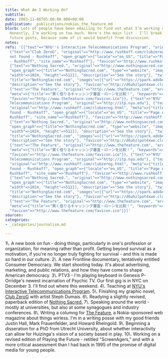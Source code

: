 ```yaml
---
title: What Am I Working On?
subtitle: 
date: 2003-11-06T05:00:00.000+00:00
publication: _publications/nokias_the_feature.md
blurb: Lots of people have been emailing to find out what I'm working on right now.
  Honestly, I'm working on too much. Here's the main list - I'll break it down in
  future posts, because some of it would benefit from discussion.
notes: 
refs: '[{"text"=>"NYU''s Interactive Telecommunications Program", "original"=>"http://itp.nyu.edu"},
  {"text"=>"Club ZeroG", "original"=>"http://www.rushkoff.com/clubzerog.html", "meta"=>{"title"=>"Page
  not found - Rushkoff", "open_graph"=>{"locale"=>"en_US", "title"=>"Page not found
  - Rushkoff", "site_name"=>"Rushkoff"}, "favicon"=>"http://www.rushkoff.com/favicon-16x16.png"}},
  {"text"=>"Nothing Sacred.", "original"=>"http://www.nothingsacred.com", "meta"=>{"title"=>"NothingSacred.com",
  "open_graph"=>{"title"=>"NothingSacred.com", "type"=>"website", "images"=>[{"url"=>"https://spark.adobe.com/page/zo9vC9iLinhzj/embed.jpg?buster=1596303111951",
  "width"=>1024, "height"=>512}], "description"=>"See the story"}, "twitter_card"=>{"card"=>"summary_large_image",
  "title"=>"NothingSacred.com", "images"=>[{"url"=>"https://spark.adobe.com/page/zo9vC9iLinhzj/embed.jpg?buster=1596303111951"}],
  "description"=>"See the story"}, "favicon"=>"http://d6uhzlpot4xwe.cloudfront.net/runtime/1.22/images/favicon.ico"}},
  {"text"=>"The Feature", "original"=>"http://www.thefeature.com", "archive"=>"http://web.archive.org/web/20160314043531/http://www.thefeature.com/",
  "meta"=>{"title"=>"賢く借りるキャッシング審査・ローンを比較！", "keywords"=>["キャッシング", "借りる", "審査", "ローン"],
  "favicon"=>"http://www.thefeature.com/favicon.ico"}}, {"text"=>"NYU''s Interactive
  Telecommunications Program", "original"=>"http://itp.nyu.edu"}, {"text"=>"Club ZeroG",
  "original"=>"http://www.rushkoff.com/clubzerog.html", "meta"=>{"title"=>"Page not
  found - Rushkoff", "open_graph"=>{"locale"=>"en_US", "title"=>"Page not found -
  Rushkoff", "site_name"=>"Rushkoff"}, "favicon"=>"http://www.rushkoff.com/favicon-16x16.png"}},
  {"text"=>"Nothing Sacred.", "original"=>"http://www.nothingsacred.com", "meta"=>{"title"=>"NothingSacred.com",
  "open_graph"=>{"title"=>"NothingSacred.com", "type"=>"website", "images"=>[{"url"=>"https://spark.adobe.com/page/zo9vC9iLinhzj/embed.jpg?buster=1596303111951",
  "width"=>1024, "height"=>512}], "description"=>"See the story"}, "twitter_card"=>{"card"=>"summary_large_image",
  "title"=>"NothingSacred.com", "images"=>[{"url"=>"https://spark.adobe.com/page/zo9vC9iLinhzj/embed.jpg?buster=1596303111951"}],
  "description"=>"See the story"}, "favicon"=>"http://d6uhzlpot4xwe.cloudfront.net/runtime/1.22/images/favicon.ico"}},
  {"text"=>"The Feature", "original"=>"http://www.thefeature.com", "archive"=>"http://web.archive.org/web/20160314043531/http://www.thefeature.com/",
  "meta"=>{"title"=>"賢く借りるキャッシング審査・ローンを比較！", "keywords"=>["キャッシング", "借りる", "審査", "ローン"],
  "favicon"=>"http://www.thefeature.com/favicon.ico"}}, {"text"=>"NYU''s Interactive
  Telecommunications Program", "original"=>"http://itp.nyu.edu"}, {"text"=>"Club ZeroG",
  "original"=>"http://www.rushkoff.com/clubzerog.html", "meta"=>{"title"=>"Page not
  found - Rushkoff", "open_graph"=>{"locale"=>"en_US", "title"=>"Page not found -
  Rushkoff", "site_name"=>"Rushkoff"}, "favicon"=>"http://www.rushkoff.com/favicon-16x16.png"}},
  {"text"=>"Nothing Sacred.", "original"=>"http://www.nothingsacred.com", "meta"=>{"title"=>"NothingSacred.com",
  "open_graph"=>{"title"=>"NothingSacred.com", "type"=>"website", "images"=>[{"url"=>"https://spark.adobe.com/page/zo9vC9iLinhzj/embed.jpg?buster=1596303111951",
  "width"=>1024, "height"=>512}], "description"=>"See the story"}, "twitter_card"=>{"card"=>"summary_large_image",
  "title"=>"NothingSacred.com", "images"=>[{"url"=>"https://spark.adobe.com/page/zo9vC9iLinhzj/embed.jpg?buster=1596303111951"}],
  "description"=>"See the story"}, "favicon"=>"http://d6uhzlpot4xwe.cloudfront.net/runtime/1.22/images/favicon.ico"}},
  {"text"=>"The Feature", "original"=>"http://www.thefeature.com", "archive"=>"http://web.archive.org/web/20160314043531/http://www.thefeature.com/",
  "meta"=>{"title"=>"賢く借りるキャッシング審査・ローンを比較！", "keywords"=>["キャッシング", "借りる", "審査", "ローン"],
  "favicon"=>"http://www.thefeature.com/favicon.ico"}}]'
sources: 
categories:
- _categories/journalism.md

---
```

1\\. A new book on fun - doing things, particularly in one's profession or organization, for meaning rather than profit. Getting beyond survival as a motivation, if you're no longer truly fighting for survival - and this is made so hard in our culture.
2\\. A new Frontline documentary, tentatively entitled Consumer Democracy. We start shooting today. It's about advertising, marketing, and public relations, and how they have come to shape American democracy.
3\\. PTV3 - I'm playing keyboard in Genesis P-Orridge's newest incarnation of Psychic TV. Our first gig is in NYC on December 3. I'll find out where this weekend.
4\\. Teaching at [NYU's Interactive Telecommunications Program](http://itp.nyu.edu).
5\\. Finishing my graphic novel, [Club ZeroG](http://www.rushkoff.com/clubzerog.html) with artist Steph Dumais.
6\\. Readying a slightly revised, paperback edition of [Nothing Sacred.](http://www.nothingsacred.com)
7\\. Speaking around the world - mostly at universities, but also at some synagogues and industry conferences.
8\\. Writing a columng for [The Feature](http://www.thefeature.com), a Nokia-sponsored web magazine about things wirless. I'm in a writing posse with my good friends Justin Hall, Mark Frauenfelder, and Howard Rheingold.
9\\. Beginning a disseration for a PhD from Utrecht University, about whether interactivity can allow for Huizinga's vision of a society based in play.
10\\. Working on a revised edition of Playing the Future - retitled "ScreenAgers," and with a more critical assessment than I had back in 1995 of the promise of digital media for young people.